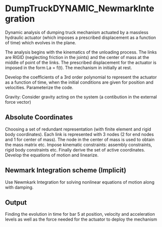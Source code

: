 # DumpTruckDYNAMIC_NewmarkIntegration
Dynamic analysis of dumping truck mechanism actuated by a massless hydraulic actuator (which imposes a prescribed displacement as a function of time) which evolves in the plane. 

The analysis begins with the kinematics of the unloading process. The links are RIGID (neglecting friction in the joints) and the center of mass at the middle of point of the links. 
The prescribed displacement for the actuator is imposed in the form La = f(t). The mechanism in initially at rest.

Develop the coefficients of a 3rd order polynomial to represent the actuator as a function of time, when the initial conditions are given for position and velocities. Parameterize the code.

Gravity: Consider gravity acting on the system (a contibution in the external force vector)

## Absolute Coordinates
Choosing a set of redundant representation (with finite element and rigid body coordinates). Each link is represented with 3 nodes (2 for end nodes and 1 for center of mass). The node in the center of mass is used to obtain the mass matrix etc.
Impose kinematic constraints: assembly constraints, rigid body constraints etc. Finally derive the set of active coordinates.
Develop the equations of motion and linearize.

## Newmark Integration scheme (Implicit)
Use Newmkark Integration for solving nonlinear equations of motion along with damping.

## Output
Finding the evolution in time for bar 5 at position, velocity and acceleration levels as well as the force needed for the actuator to deploy the mechanism

